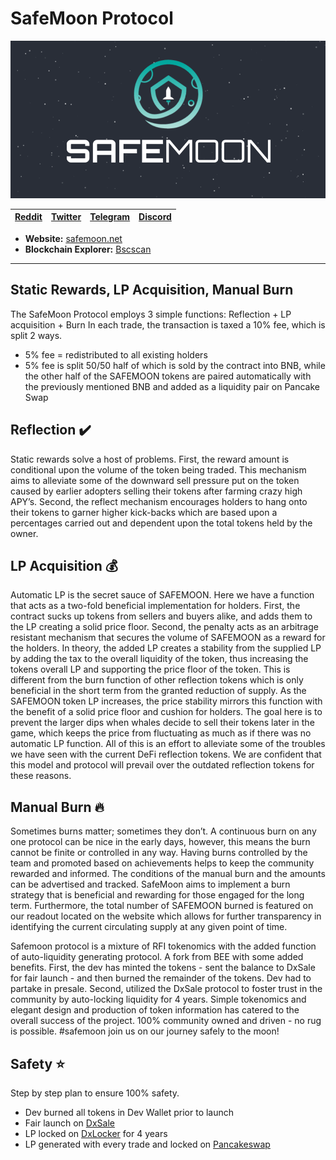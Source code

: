 # SafeMoon Protocol

![SafeMoon_Logo](./images/logo-in-space.png)

| [Reddit](https://www.reddit.com/r/SafeMoon/)| [Twitter](https://twitter.com/safemoon) |[Telegram](https://t.me/SafeMoonv2)|[Discord](https://discord.com/invite/safemoon)|
| ----------- | ----------- | ----------- | ----------- |

- **Website:** [safemoon.net](https://www.safemoon.net/)
- **Blockchain Explorer:** [Bscscan](https://www.bscscan.com/token/0x8076c74c5e3f5852037f31ff0093eeb8c8add8d3)

---

## Static Rewards, LP Acquisition, Manual Burn

The SafeMoon Protocol employs 3 simple functions: Reflection + LP acquisition + Burn In each trade, the transaction is taxed a 10% fee, which is split 2 ways.

- 5% fee = redistributed to all existing holders
- 5% fee is split 50/50 half of which is sold by the contract into BNB, while the other half of the SAFEMOON tokens are paired automatically with the previously mentioned BNB and added as a liquidity pair on Pancake Swap



## Reflection :heavy_check_mark:
Static rewards solve a host of problems. First, the reward amount is conditional upon the volume of the token being traded. This mechanism aims to alleviate some of the downward sell pressure put on the token caused by earlier adopters selling their tokens after farming crazy high APY’s. Second, the reflect mechanism encourages holders to hang onto their tokens to garner higher kick-backs which are based upon a percentages carried out and dependent upon the total tokens held by the owner.


## LP Acquisition :moneybag:
Automatic LP is the secret sauce of SAFEMOON. Here we have a function that acts as a two-fold beneficial implementation for holders. First, the contract sucks up tokens from sellers and buyers alike, and adds them to the LP creating a solid price floor. Second, the penalty acts as an arbitrage resistant mechanism that secures the volume of SAFEMOON as a reward for the holders. In theory, the added LP creates a stability from the supplied LP by adding the tax to the overall liquidity of the token, thus increasing the tokens overall LP and supporting the price floor of the token. This is different from the burn function of other reflection tokens which is only beneficial in the short term from the granted reduction of supply. As the SAFEMOON token LP increases, the price stability mirrors this function with the benefit of a solid price floor and cushion for holders. The goal here is to prevent the larger dips when whales decide to sell their tokens later in the game, which keeps the price from fluctuating as much as if there was no automatic LP function. All of this is an effort to alleviate some of the troubles we have seen with the current DeFi reflection tokens. We are confident that this model and protocol will prevail over the outdated reflection tokens for these reasons.


## Manual Burn :fire:
Sometimes burns matter; sometimes they don’t. A continuous burn on any one protocol can be nice in the early days, however, this means the burn cannot be finite or controlled in any way. Having burns controlled by the team and promoted based on achievements helps to keep the community rewarded and informed. The conditions of the manual burn and the amounts can be advertised and tracked. SafeMoon aims to implement a burn strategy that is beneficial and rewarding for those engaged for the long term. Furthermore, the total number of SAFEMOON burned is featured on our readout located on the website which allows for further transparency in identifying the current circulating supply at any given point of time.


Safemoon protocol is a mixture of RFI tokenomics with the added function of auto-liquidity generating protocol. A fork from BEE with some added benefits.
First, the dev has minted the tokens - sent the balance to DxSale for fair launch - and then burned the remainder of the tokens. Dev had to partake in presale.
Second, utilized the DxSale protocol to foster trust in the community by auto-locking liquidity for 4 years.
Simple tokenomics and elegant design and production of token information has catered to the overall success of the project.
100% community owned and driven - no rug is possible. 
#safemoon join us on our journey safely to the moon!


## Safety :star:
Step by step plan to ensure 100% safety.
- Dev burned all tokens in Dev Wallet prior to launch
- Fair launch on [DxSale](https://dxsale.network/)
- LP locked on [DxLocker](https://dxsale.network/) for 4 years
- LP generated with every trade and locked on [Pancakeswap](https://pancakeswap.finance/)
